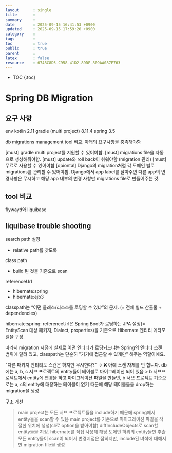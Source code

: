 ```yaml
---
layout      : single
title       : 
summary     : 
date        : 2025-09-15 16:41:53 +0900
updated     : 2025-09-15 17:59:20 +0900
category    : 
tags        : 
toc         : true
public      : true
parent      : 
latex       : false
resource    : 6748C8D5-C958-41D2-89DF-809AA087F763
---
```

* TOC
{:toc}

# Spring DB Migration 

## 요구 사항
env
kotlin 2.11
gradle (multi project) 8.11.4
spring 3.5

db migrations management tool 비교.
아래의 요구사항을 충족해야함

[must] gradle multi project를 지원할 수 있어야함. 
[must] migrations file을 자동으로 생성해줘야함.
[must] update와 roll back이 쉬워야함 (migration 관리)
[must] 무료로 사용할 수 있어야함
[opiontal] Django의 migration처럼 각 도메인 별로 migrations를 관리할 수 있어야함. Django에서 app label를 달아주면 다른 app의 변경사항은 무시하고 해당 app 내부의 변경 사항만 migrations file로 만들어주는 것.
  
 
## tool 비교
flywayd와 liquibase


## liquibase trouble shooting

search path 설정
- relative path를 찾도록

class path
- build 된 것을 기준으로 scan

referenceUrl
- hibernate:spring
- hibernate:ejb3


classpath는 “어떤 클래스/리소스를 로딩할 수 있냐”의 문제. (= 전체 빌드 산출물 + dependencies)

hibernate:spring: referenceUrl은 Spring Boot가 로딩하는 JPA 설정(= EntityScan 대상 패키지, Dialect, properties)을 기준으로 Hibernate 엔티티 메타모델을 구성.

따라서 migration 시점에 실제로 어떤 엔티티가 로딩되느냐는 Spring의 엔티티 스캔 범위에 달려 있고,
classpath는 단순히 "거기에 접근할 수 있게만" 해주는 역할이에요.


"다른 패키지 엔티티도 스캔은 하지만 무시한다?" → ❌ 아예 스캔 자체를 안 합니다.
db에는 a, b, c 서브 프로젝트의 entity들이 테이블로 마이그레이션 되어 있음 > b 서브프로젝트에서 entity에 변경을 하고 마이그레이션 파일을 만들면, b 서브 프로젝트 기준으로는 a, c의 entity에 대응하는 테이블이 없기 때문에 해당 테이블들을 drop하는 migration을 생성


구조 개선 
> main project는 모든 서브 프로젝트들을 include하기 때문에 spring에서 entity들을 scan할 수 있음
> main project를 기준으로 마이그레이션 파일을 적절한 위치에 생성(cli로 option을 받아야함)
> diffIncludeObjects로 scan할 entity들을 지정. hibernate를 직접 사용해 해당 도메인 하위의 entity들만 추출
> 모든 entity들이 scan이 되어서 변경지점은 잡히지만, include된 녀석에 대해서만 migration file을 생성


